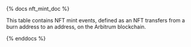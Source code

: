 {% docs nft_mint_doc %}

This table contains NFT mint events, defined as an NFT transfers from a burn address to an address, on the Arbitrum blockchain.

{% enddocs %}